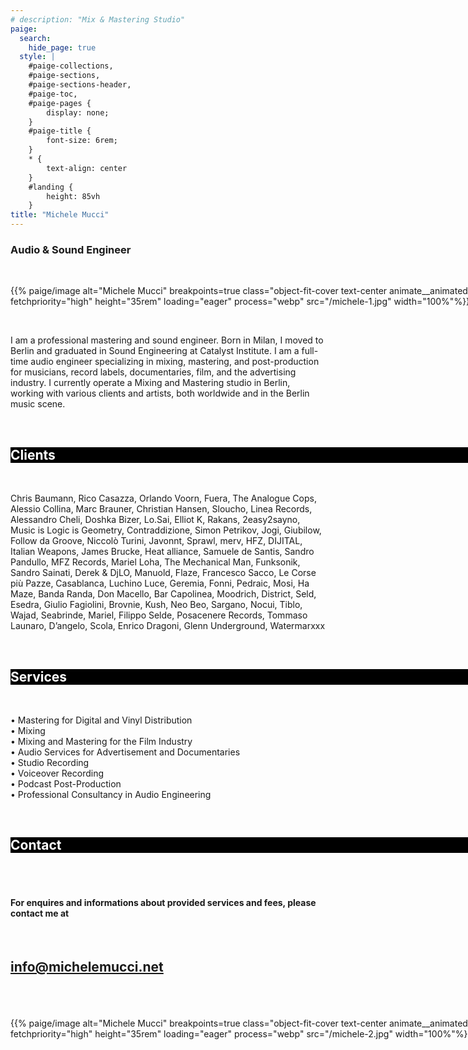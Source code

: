 ```yaml
---
# description: "Mix & Mastering Studio"
paige:
  search:
    hide_page: true
  style: |
    #paige-collections,
    #paige-sections,
    #paige-sections-header,
    #paige-toc,
    #paige-pages {
        display: none;
    }
    #paige-title {
        font-size: 6rem;
    }
    * {
        text-align: center
    }
    #landing {
        height: 85vh
    }
title: "Michele Mucci"
---
```


<!-- <div id="landing"> -->

<a id="info" href="#info"></a>

<h3 class="display-5 h2 text-center animate__animated animate__fadeInDown px-16">Audio & Sound Engineer</h3>


<br>

<div class="justify-content-center row" style="width: 100vw; margin-left: 0px; margin-right: 0px">
    <div class="col col-auto col-lg-8 col-sm-12 px-0" >
    <p>{{% paige/image alt="Michele Mucci" breakpoints=true class="object-fit-cover text-center  animate__animated animate__fadeInUp" fetchpriority="high" height="35rem" loading="eager" process="webp" src="/michele-1.jpg" width="100%"%}}</p>
    </div>
</div>
<br>

<div class="container-fluid animate__animated animate__fadeInUp">
    <div class="justify-content-center row">
        <div class="col col-auto col-lg-8 px-16">
            <p class="lead" style="text-align: left">
            I am a professional mastering and sound engineer. Born in Milan, I moved to Berlin and graduated in Sound Engineering at Catalyst Institute. I am a full-time audio engineer specializing in mixing, mastering, and post-production for musicians, record labels, documentaries, film, and the advertising industry. I currently operate a Mixing and Mastering studio in Berlin, working with various clients and artists, both worldwide and in the Berlin music scene. 
            </p>
        </div>
    </div>
</div>

<!-- </div> -->

</br>


<div style="background-color: #000; color: #fff; width: 100vw" class="animate__animated">
<h2 class="display-6 fw-bold h2 py-3" id="clients">Clients</h2>
</div>

</br>

<div class="container-fluid">
    <div class="justify-content-center row">
        <div class="col col-auto col-lg-8 px-16">
            <p class="lead" style="text-align: left">
Chris Baumann,
Rico Casazza,
Orlando Voorn,
Fuera,
The Analogue Cops,
Alessio Collina,
Marc Brauner,
Christian Hansen,
Sloucho,
Linea Records,
Alessandro Cheli,
Doshka Bizer,
Lo.Sai,
Elliot K,
Rakans,
2easy2sayno,
Music is Logic is Geometry,
Contraddizione,
Simon Petrikov,
Jogi,
Giubilow,
Follow da Groove,
Niccolò Turini,
Javonnt,
Sprawl,
merv,
HFZ,
DIJITAL,
Italian Weapons,
James Brucke,
Heat alliance,
Samuele de Santis,
Sandro Pandullo,
MFZ Records,
Mariel Loha,
The Mechanical Man,
Funksonik,
Sandro Sainati,
Derek & DjLO,
Manuold,
Flaze,
Francesco Sacco,
Le Corse più Pazze,
Casablanca,
Luchino Luce,
Geremia,
Fonni,
Pedraic,
Mosi,
Ha Maze,
Banda Randa,
Don Macello,
Bar Capolinea,
Moodrich,
District,
Seld,
Esedra,
Giulio Fagiolini,
Brovnie,
Kush,
Neo Beo,
Sargano,
Nocui,
Tiblo,
Wajad,
Seabrinde,
Mariel,
Filippo Selde, 
Posacenere Records, 
Tommaso Launaro, 
D’angelo, 
Scola, 
Enrico Dragoni, 
Glenn Underground, 
Watermarxxx
</p>
</div>
</div>
</div>

</br>


<div style="background-color: #000; color: #fff; width: 100vw" class="animate__animated">
<h2 class="display-6 fw-bold h2 py-3" id="services">Services</h2>
</div>
</br>


<div class="container-fluid">
    <div class="justify-content-center row">
        <div class="col col-auto col-lg-8 px-16">
            <p class="lead" style="text-align: left">
• Mastering for Digital and Vinyl Distribution <br/>
• Mixing <br/>
• Mixing and Mastering for the Film Industry <br/>
• Audio Services for Advertisement and Documentaries <br/>
• Studio Recording <br/>
• Voiceover Recording <br/>
• Podcast Post-Production <br/>
• Professional Consultancy in Audio Engineering <br/>
</p>
</div>
</div>
</div>
</br>


<div style="background-color: #000; color: #fff; width: 100vw" class="animate__animated">
<h2 class="display-6 fw-bold h2 py-3" id="contact">Contact</h2>
</div>
</br>
</br>

<div class="container-fluid">
    <div class="justify-content-center row">
        <div class="col col-auto col-lg-8 px-16">
<h4>
<b>For enquires and informations about provided services and fees, please contact me at</b>
</h4>

</br>

<h2> 

[info@michelemucci.net](mailto:info@michelemucci.net)

</h2>

</div>
</div>
</div>

</br>
</br>

<div class="justify-content-center row my-0 py-0" style="width: 100vw; margin-left: 0px; margin-right: 0px">
    <div class="col col-auto col-lg-8 col-sm-12 px-0">
    <p>{{% paige/image alt="Michele Mucci" breakpoints=true class="object-fit-cover text-center animate__animated animate__fadeInUp" fetchpriority="high" height="35rem" loading="eager" process="webp" src="/michele-2.jpg" width="100%"%}}</p>
    </div>
</div>




<div style="">

</br>
</br>
</br>

</div>
